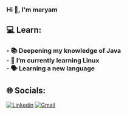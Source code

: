 ### Hi 👋, I'm maryam
<!--
**maryamebrahimzade/maryamebrahimzade** is a ✨ _special_ ✨ repository because its `README.md` (this file) appears on your GitHub profile.

Here are some ideas to get you started:
-->
## :computer: Learn:<br>
### - :books: Deepening my knowledge of Java<br>- 🌱 I’m currently learning Linux<br>- :speaking_head: Learning a new language



## 🌐 Socials:
 <a href="https://www.linkedin.com/in/maryam-ebrahimzade/" rel="nofollow"><img src="https://camo.githubusercontent.com/d20ff137ffba314b55d6df5d595306ab7c55142a5f2115ef9935722fb36cfc6b/68747470733a2f2f696d672e736869656c64732e696f2f62616467652f2d4c696e6b6564696e2d626c75653f7374796c653d666f722d7468652d6261646765266c6f676f3d6c696e6b6564696e" alt="Linkedin" data-canonical-src="https://img.shields.io/badge/-Linkedin-blue?style=for-the-badge&amp;logo=linkedin" style="max-width: 100%;"></a>
<a href="ma.ebrahimzadeh@gmail.com" rel="nofollow"><img src="https://camo.githubusercontent.com/6ad33b408f4c2a948d81ef25911b6d6d15573084486b32a7f9552809d1f323d6/68747470733a2f2f696d672e736869656c64732e696f2f62616467652f2d476d61696c2d7265643f7374796c653d666f722d7468652d6261646765266c6f676f3d676d61696c266c6f676f436f6c6f723d7768697465" alt="Gmail" data-canonical-src="https://img.shields.io/badge/-Gmail-red?style=for-the-badge&amp;logo=gmail&amp;logoColor=white" style="max-width: 100%;"></a>
